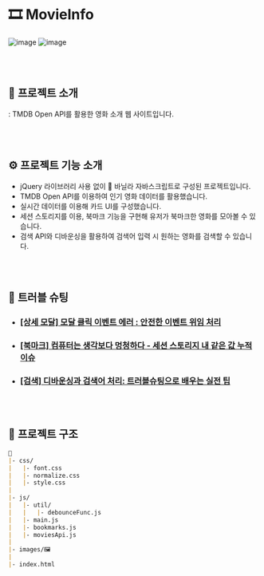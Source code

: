 # 🎞 MovieInfo

![image](https://github.com/user-attachments/assets/8db0efcb-f7b9-43b3-a942-ef22177b7d6b)
![image](https://github.com/user-attachments/assets/b5175e0d-a64d-4486-b59b-e66a86f9f5ab)

<br>
<br>

## 💬 프로젝트 소개

: TMDB Open API를 활용한 영화 소개 웹 사이트입니다.

<br>
<br>

## ⚙ 프로젝트 기능 소개

- jQuery 라이브러리 사용 없이 🍦 바닐라 자바스크립트로 구성된 프로젝트입니다.
- TMDB Open API를 이용하여 인기 영화 데이터를 활용했습니다.
- 실시간 데이터를 이용해 카드 UI를 구성했습니다.
- 세션 스토리지를 이용, 북마크 기능을 구현해 유저가 북마크한 영화를 모아볼 수 있습니다.
- 검색 API와 디바운싱을 활용하여 검색어 입력 시 원하는 영화를 검색할 수 있습니다.

<br>
<br>

## 🚀 트러블 슈팅

- ### [[상세 모달] 모달 클릭 이벤트 에러 : 안전한 이벤트 위임 처리](https://velog.io/@jiyunk/트러블슈팅-모달-클릭-이벤트-에러-안전한-이벤트-위임-처리)
- ### [[북마크] 컴퓨터는 생각보다 멍청하다 - 세션 스토리지 내 같은 값 누적 이슈](https://velog.io/@jiyunk/%ED%8A%B8%EB%9F%AC%EB%B8%94%EC%8A%88%ED%8C%85-%EC%84%B8%EC%85%98-%EC%8A%A4%ED%86%A0%EB%A6%AC%EC%A7%80%EC%95%BC-%EC%99%9C-%EA%B0%99%EC%9D%80-%EA%B0%92%EC%9D%84-%EC%9E%90%EA%BE%B8-%EC%A0%80%EC%9E%A5%ED%95%98%EB%8B%88)
- ### [[검색] 디바운싱과 검색어 처리: 트러블슈팅으로 배우는 실전 팁](https://velog.io/@jiyunk/트러블슈팅-디바운싱과-검색어-처리-트러블슈팅으로-배우는-실전-팁)

<br>
<br>

## 📁 프로젝트 구조

```markdown
📁
|- css/
|   |- font.css
|   |- normalize.css
|   |- style.css  
|
|- js/
|   |- util/
|   |   |- debounceFunc.js
|   |- main.js
|   |- bookmarks.js
|   |- moviesApi.js
|
|- images/🖼
|
|- index.html
```
